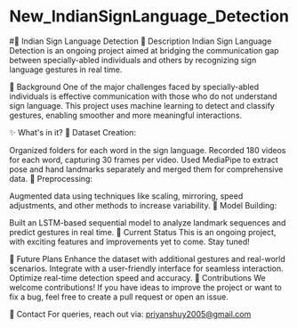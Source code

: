 # New_IndianSignLanguage_Detection

#👐 Indian Sign Language Detection
📜 Description
Indian Sign Language Detection is an ongoing project aimed at bridging the communication gap between specially-abled individuals and others by recognizing sign language gestures in real time.

🌟 Background
One of the major challenges faced by specially-abled individuals is effective communication with those who do not understand sign language. This project uses machine learning to detect and classify gestures, enabling smoother and more meaningful interactions.

✨ What's in it?
📂 Dataset Creation:

Organized folders for each word in the sign language.
Recorded 180 videos for each word, capturing 30 frames per video.
Used MediaPipe to extract pose and hand landmarks separately and merged them for comprehensive data.
🔧 Preprocessing:

Augmented data using techniques like scaling, mirroring, speed adjustments, and other methods to increase variability.
🤖 Model Building:

Built an LSTM-based sequential model to analyze landmark sequences and predict gestures in real time.
🚀 Current Status
This is an ongoing project, with exciting features and improvements yet to come. Stay tuned!

🎯 Future Plans
Enhance the dataset with additional gestures and real-world scenarios.
Integrate with a user-friendly interface for seamless interaction.
Optimize real-time detection speed and accuracy.
🙌 Contributions
We welcome contributions! If you have ideas to improve the project or want to fix a bug, feel free to create a pull request or open an issue.

📧 Contact
For queries, reach out via: priyanshuy2005@gmail.com
